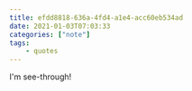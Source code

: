 ```yaml
---
title: efdd8818-636a-4fd4-a1e4-acc60eb534ad 
date: 2021-01-03T07:03:33 
categories: ["note"]
tags: 
    - quotes
---
```


I'm see-through!
